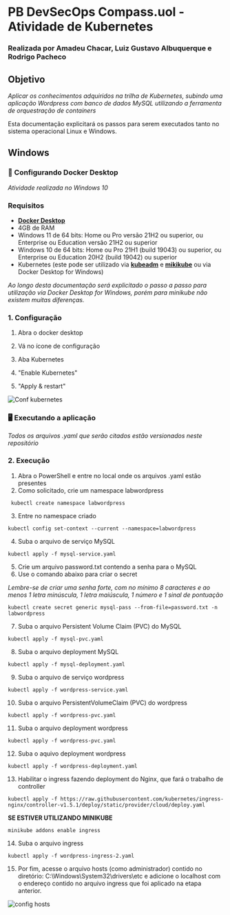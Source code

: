 # PB DevSecOps Compass.uol - Atividade de Kubernetes
### Realizada por Amadeu Chacar, Luiz Gustavo Albuquerque e Rodrigo Pacheco

## Objetivo
*Aplicar os conhecimentos adquiridos na trilha de Kubernetes, subindo uma aplicação Wordpress com banco de dados MySQL utilizando a ferramenta de orquestração de containers*

Esta documentação explicitará os passos para serem executados tanto no sistema operacional Linux e Windows.

## Windows

### 🔨 Configurando Docker Desktop 
*Atividade realizada no Windows 10*

### Requisitos
- [**Docker Desktop**](https://desktop.docker.com/win/main/amd64/Docker%20Desktop%20Installer.exe)
- 4GB de RAM
- Windows 11 de 64 bits: Home ou Pro versão 21H2 ou superior, ou Enterprise ou Education versão 21H2 ou superior
- Windows 10 de 64 bits: Home ou Pro 21H1 (build 19043) ou superior, ou Enterprise ou Education 20H2 (build 19042) ou superior
- Kubernetes (este pode ser utilizado via [**kubeadm**](https://kubernetes.io/docs/setup/production-environment/tools/kubeadm/install-kubeadm/) e [**mikikube**](https://minikube.sigs.k8s.io/docs/start/) ou via Docker Desktop for Windows)

*Ao longo desta documentação será explicitado o passo a passo para utilização via Docker Desktop for Windows, porém para minikube não existem muitas diferenças.*

### 1. Configuração
1. Abra o docker desktop

2. Vá no ícone de configuração

3. Aba Kubernetes

4. "Enable Kubernetes"

5. "Apply & restart"

![Conf kubernetes](https://user-images.githubusercontent.com/91745101/203157780-e1f68a61-ab98-49fe-b812-87221d655718.png)

### 🖥 Executando a aplicação 
*Todos os arquivos .yaml que serão citados estão versionados neste repositório*

### 2. Execução
1. Abra o PowerShell e entre no local onde os arquivos .yaml estão presentes
2. Como solicitado, crie um namespace labwordpress

```
 kubectl create namespace labwordpress
```  
3. Entre no namespace criado

```
kubectl config set-context --current --namespace=labwordpress
```  
4. Suba o arquivo de serviço MySQL 

```
kubectl apply -f mysql-service.yaml
```  
5. Crie um arquivo password.txt contendo a senha para o MySQL
6. Use o comando abaixo para criar o secret

*Lembre-se de criar uma senha forte, com no mínimo 8 caracteres e ao menos 1 letra minúscula, 1 letra maiúscula, 1 número e 1 sinal de pontuação*

```
kubectl create secret generic mysql-pass --from-file=password.txt -n labwordpress
```  

7. Suba o arquivo Persistent Volume Claim (PVC) do MySQL

```
kubectl apply -f mysql-pvc.yaml
```  
8. Suba o arquivo deployment MySQL

```
kubectl apply -f mysql-deployment.yaml
```  
9. Suba o arquivo de serviço wordpress
```
kubectl apply -f wordpress-service.yaml
``` 
10. Suba o arquivo PersistentVolumeClaim (PVC) do wordpress
```
kubectl apply -f wordpress-pvc.yaml
``` 
11. Suba o arquivo deployment wordpress
```
kubectl apply -f wordpress-pvc.yaml
``` 
12. Suba o aquivo deployment wordpress
```
kubectl apply -f wordpress-deployment.yaml
``` 
13. Habilitar o ingress fazendo deployment do Nginx, que fará o trabalho de controller
```
kubectl apply -f https://raw.githubusercontent.com/kubernetes/ingress-nginx/controller-v1.5.1/deploy/static/provider/cloud/deploy.yaml
```
**SE ESTIVER UTILIZANDO MINIKUBE**
```
minikube addons enable ingress
```
14. Suba o arquivo ingress
```
kubectl apply -f wordpress-ingress-2.yaml
``` 
15. Por fim, acesse o arquivo hosts (como administrador) contido no diretório: C:\Windows\System32\drivers\etc e adicione o localhost com o endereço contido no arquivo ingress que foi aplicado na etapa anterior.


![config hosts](https://user-images.githubusercontent.com/91745101/203161971-8761d83d-3884-47c2-b07f-e65054430c54.png)


 
 



